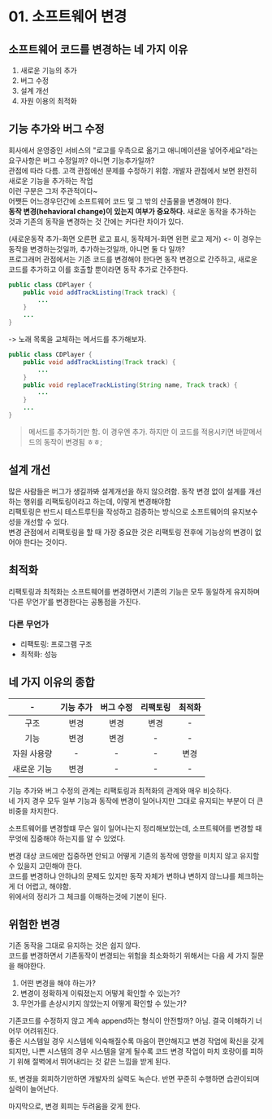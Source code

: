 # 01. 소프트웨어 변경
## 소프트웨어 코드를 변경하는 네 가지 이유
1. 새로운 기능의 추가
2. 버그 수정
3. 설계 개선
4. 자원 이용의 최적화

## 기능 추가와 버그 수정
회사에서 운영중인 서비스의 "로고를 우측으로 옮기고 애니메이션을 넣어주세요"라는 요구사항은 버그 수정일까? 아니면 기능추가일까?  
관점에 따라 다름. 고객 관점에선 문제를 수정하기 위함. 개발자 관점에서 보면 완전히 새로운 기능을 추가하는 작업  
이런 구분은 그저 주관적이다~  
어쨋든 어느경우던간에 소프트웨어 코드 및 그 밖의 산출물을 변경해야 한다.  
**동작 변경(hehavioral change)이 있는지 여부가 중요하다.** 새로운 동작을 추가하는 것과 기존의 동작을 변경하는 것 간에는 커다란 차이가 있다.  

(새로운동작 추가-화면 오른편 로고 표시, 동작제거-화면 왼편 로고 제거) <- 이 경우는 동작을 변경하는것일까, 추가하는것일까, 아니면 둘 다 일까?  
프로그래머 관점에서는 기존 코드를 변경해야 한다면 동작 변경으로 간주하고, 새로운 코드를 추가하고 이를 호출할 뿐이라면 동작 추가로 간주한다.  
```Java
public class CDPlayer {
	public void addTrackListing(Track track) {
		... 
	}
	...
}
```
-> 노래 목록을 교체하는 메서드를 추가해보자.  
```Java
public class CDPlayer {
	public void addTrackListing(Track track) {
		... 
	}
	public void replaceTrackListing(String name, Track track) {
		...
	}
	...
}
```
> 메서드를 추가하기만 함. 이 경우엔 추가. 하지만 이 코드를 적용시키면 바깥메서드의 동작이 변경됨 ㅎㅎ;  

## 설계 개선
많은 사람들은 버그가 생길까봐 설계개선을 하지 않으려함. 동작 변경 없이 설계를 개선하는 행위를 리팩토링이라고 하는데, 이렇게 변경해야함  
리팩토링은 반드시 테스트루틴을 작성하고 검증하는 방식으로 소프트웨어의 유지보수성을 개선할 수 있다.  
변경 관점에서 리팩토링을 할 때 가장 중요한 것은 리팩토링 전후에 기능상의 변경이 없어야 한다는 것이다.  

## 최적화
리팩토링과 최적화는 소프트웨어를 변경하면서 기존의 기능은 모두 동일하게 유지하며 '다른 무언가'를 변경한다는 공통점을 가진다.  
### 다른 무언가
 - 리팩토링: 프로그램 구조
 - 최적화: 성능

## 네 가지 이유의 종합
 | - | 기능 추가 | 버그 수정 | 리팩토링 | 최적화 |  
 |:---:|:---:|:---:|:---:|:---:|
 | 구조 | 변경 | 변경 | 변경 | - |
 | 기능 | 변경 | 변경 | - | - |
 | 자원 사용량 | - | - | - | 변경 |
 | 새로운 기능 | 변경 | - | - | - |
  
기능 추가와 버그 수정의 관계는 리팩토링과 최적화의 관계와 매우 비슷하다.  
네 가지 경우 모두 일부 기능과 동작에 변경이 일어나지만 그대로 유지되는 부분이 더 큰 비중을 차지한다.  
  
소프트웨어를 변경할떄 무슨 일이 일어나는지 정리해보았는데, 소프트웨어를 변경할 때 무엇에 집중해야 하는지를 알 수 있었다.  

변경 대상 코드에만 집중하면 안되고 어떻게 기존의 동작에 영향을 미치지 않고 유지할 수 있을지 고민해야 한다.  
코드를 변경하냐 안하냐의 문제도 있지만 동작 자체가 변하냐 변하지 않느냐를 체크하는게 더 어렵고, 해야함.  
위에서의 정리가 그 체크를 이해하는것에 기본이 된다.  

## 위험한 변경
기존 동작을 그대로 유지하는 것은 쉽지 않다.  
코드를 변경하면서 기존동작이 변경되는 위험을 최소화하기 위해서는 다음 세 가지 질문을 해야한다.
1. 어떤 변경을 해야 하는가?
2. 변경이 정확하게 이뤄졌는지 어떻게 확인할 수 있는가?
3. 무언가를 손상시키지 않았는지 어떻게 확인할 수 있는가?
  
기존코드를 수정하지 않고 계속 append하는 형식이 안전할까? 아님. 결국 이해하기 너어무 어려워진다.  
좋은 시스템일 경우 시스템에 익숙해질수록 마음이 편안해지고 변경 작업에 확신을 갖게 되지만, 나쁜 시스템의 경우 시스템을 알게 될수록 코드 변경 작업이 마치 호랑이를 피하기 위해 절벽에서 뛰어내리는 것 같은 느낌을 받게 된다.  
  
또, 변경을 회피하기만하면 개발자의 실력도 녹슨다. 반면 꾸준히 수행하면 습관이되며 실력이 늘어난다.  
  
마지막으로, 변경 회피는 두려움을 갖게 한다. 
































